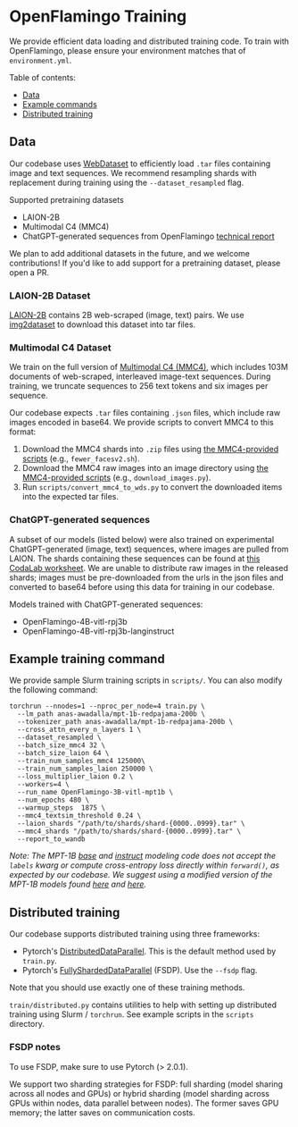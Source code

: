 # OpenFlamingo Training
We provide efficient data loading and distributed training code.
To train with OpenFlamingo, please ensure your environment matches that of `environment.yml`.

Table of contents:

* [Data](#data)
* [Example commands](#example-training-command)
* [Distributed training](#distributed-training)

## Data
Our codebase uses [WebDataset](https://github.com/webdataset/webdataset) to efficiently load `.tar` files containing image and text sequences. We recommend resampling shards with replacement during training using the `--dataset_resampled` flag. 

Supported pretraining datasets
* LAION-2B
* Multimodal C4 (MMC4)
* ChatGPT-generated sequences from OpenFlamingo [technical report](https://arxiv.org/abs/2308.01390)

We plan to add additional datasets in the future, and we welcome contributions! If you'd like to add support for a pretraining dataset, please open a PR.

### LAION-2B Dataset
[LAION-2B](https://arxiv.org/abs/2210.08402) contains 2B web-scraped (image, text) pairs. 
We use [img2dataset](https://github.com/rom1504/img2dataset) to download this dataset into tar files.

### Multimodal C4 Dataset
We train on the full version of [Multimodal C4 (MMC4)](https://github.com/allenai/mmc4), which includes 103M documents of web-scraped, interleaved image-text sequences. During training, we truncate sequences to 256 text tokens and six images per sequence.

Our codebase expects `.tar` files containing `.json` files, which include raw images encoded in base64.
We provide scripts to convert MMC4 to this format: 

1. Download the MMC4 shards into `.zip` files using [the MMC4-provided scripts](https://github.com/allenai/mmc4/tree/main/scripts) (e.g., `fewer_facesv2.sh`).
2. Download the MMC4 raw images into an image directory using [the MMC4-provided scripts](https://github.com/allenai/mmc4/tree/main/scripts) (e.g., `download_images.py`).
2. Run `scripts/convert_mmc4_to_wds.py` to convert the downloaded items into the expected tar files.

### ChatGPT-generated sequences
A subset of our models (listed below) were also trained on experimental ChatGPT-generated (image, text) sequences, where images are pulled from LAION. The shards containing these sequences can be found at [this CodaLab worksheet](https://worksheets.codalab.org/worksheets/0xdcd888ff7c754ae680c5e038f6ed1d9b). We are unable to distribute raw images in the released shards; images must be pre-downloaded from the urls in the json files and converted to base64 before using this data for training in our codebase.

Models trained with ChatGPT-generated sequences:

* OpenFlamingo-4B-vitl-rpj3b
* OpenFlamingo-4B-vitl-rpj3b-langinstruct

## Example training command
We provide sample Slurm training scripts in `scripts/`. You can also modify the following command:

```
torchrun --nnodes=1 --nproc_per_node=4 train.py \
  --lm_path anas-awadalla/mpt-1b-redpajama-200b \
  --tokenizer_path anas-awadalla/mpt-1b-redpajama-200b \
  --cross_attn_every_n_layers 1 \
  --dataset_resampled \
  --batch_size_mmc4 32 \
  --batch_size_laion 64 \
  --train_num_samples_mmc4 125000\
  --train_num_samples_laion 250000 \
  --loss_multiplier_laion 0.2 \
  --workers=4 \
  --run_name OpenFlamingo-3B-vitl-mpt1b \
  --num_epochs 480 \
  --warmup_steps  1875 \
  --mmc4_textsim_threshold 0.24 \
  --laion_shards "/path/to/shards/shard-{0000..0999}.tar" \
  --mmc4_shards "/path/to/shards/shard-{0000..0999}.tar" \
  --report_to_wandb
```
*Note: The MPT-1B [base](https://huggingface.co/mosaicml/mpt-1b-redpajama-200b)  and [instruct](https://huggingface.co/mosaicml/mpt-1b-redpajama-200b-dolly) modeling code does not accept the `labels` kwarg or compute cross-entropy loss directly within `forward()`, as expected by our codebase. We suggest using a modified version of the MPT-1B models found [here](https://huggingface.co/anas-awadalla/mpt-1b-redpajama-200b) and [here](https://huggingface.co/anas-awadalla/mpt-1b-redpajama-200b-dolly).*

## Distributed training
Our codebase supports distributed training using three frameworks:

* Pytorch's [DistributedDataParallel](https://pytorch.org/docs/stable/torch.nn.parallel.DistributedDataParallel.html). This is the default method used by `train.py`.
* Pytorch's [FullyShardedDataParallel](https://pytorch.org/docs/stable/fsdp.html) (FSDP). Use the `--fsdp` flag.

Note that you should use exactly one of these training methods.

`train/distributed.py` contains utilities to help with setting up distributed training using Slurm / `torchrun`. See example scripts in the `scripts` directory.

### FSDP notes
To use FSDP, make sure to use Pytorch (> 2.0.1). 

We support two sharding strategies for FSDP: full sharding (model sharing across all nodes and GPUs) or hybrid sharding (model sharding across GPUs within nodes, data parallel between nodes). The former saves GPU memory; the latter saves on communication costs.
